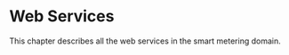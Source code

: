 <!--
SPDX-FileCopyrightText: Contributors to the Documentation project

SPDX-License-Identifier: Apache-2.0
-->

# Web Services

This chapter describes all the web services in the smart metering domain.

